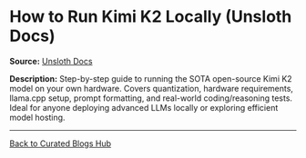 # How to Run Kimi K2 Locally (Unsloth Docs)

**Source:** [Unsloth Docs](https://docs.unsloth.ai/basics/kimi-k2-how-to-run-locally)

**Description:**
Step-by-step guide to running the SOTA open-source Kimi K2 model on your own hardware. Covers quantization, hardware requirements, llama.cpp setup, prompt formatting, and real-world coding/reasoning tests. Ideal for anyone deploying advanced LLMs locally or exploring efficient model hosting.

---

[Back to Curated Blogs Hub](./README.md)
